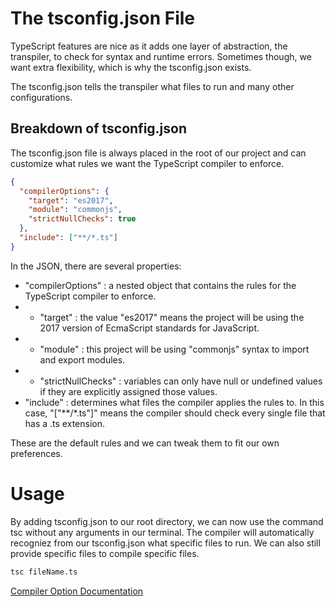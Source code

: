 # The tsconfig.json File
TypeScript features are nice as it adds one layer of abstraction, the transpiler, to check for syntax and runtime errors. Sometimes though, we want extra flexibility, which is why the tsconfig.json exists.

The tsconfig.json tells the transpiler what files to run and many other configurations.

## Breakdown of tsconfig.json
The tsconfig.json file is always placed in the root of our project and can customize what rules we want the TypeScript compiler to enforce.

```json
{
  "compilerOptions": {
    "target": "es2017",
    "module": "commonjs",
    "strictNullChecks": true
  },
  "include": ["**/*.ts"]
}
```

In the JSON, there are several properties:
- "compilerOptions" : a nested object that contains the rules for the TypeScript compiler to enforce.
- - "target" : the value "es2017" means the project will be using the 2017 version of EcmaScript standards for JavaScript.
- - "module" : this project will be using "commonjs" syntax to import and export modules.
- - "strictNullChecks" : variables can only have null or undefined values if they are explicitly assigned those values.
- "include" : determines what files the compiler applies the rules to. In this case, "["**/*.ts"]" means the compiler should check every single file that has a .ts extension.

These are the default rules and we can tweak them to fit our own preferences.

# Usage
By adding tsconfig.json to our root directory, we can now use the command tsc without any arguments in our terminal. The compiler will automatically recogniez from our tsconfig.json what specific files to run. We can also still provide specific files to compile specific files.

```bash
tsc fileName.ts
```

[Compiler Option Documentation](https://www.typescriptlang.org/docs/handbook/compiler-options.html)
